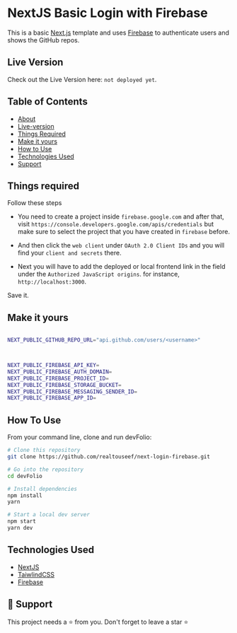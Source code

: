# NextJS Basic Login with Firebase

This is a basic [Next.js](https://nextjs.org) template and uses [Firebase](https://firebase.google.com) to authenticate users and shows the GitHub repos.

## Live Version

Check out the Live Version here: `not deployed yet`.

## Table of Contents

- [About](#nextjs-basic-login-with-firebase)
- [Live-version](#live-version)
- [Things Required](#things-required)
- [Make it yours](#make-it-yours)
- [How to Use](#how-to-use)
- [Technologies Used](#technologies-used)
- [Support](#-support)

## Things required

Follow these steps

- You need to create a project inside `firebase.google.com` and after that, visit `https://console.developers.google.com/apis/credentials` but make sure to select the project that you have created in `firebase` before.

- And then click the `web client` under `OAuth 2.0 Client IDs` and you will find your `client and secrets` there.

- Next you will have to add the deployed or local frontend link in the field under the `Authorized JavaScript origins`. for instance, `http://localhost:3000`.

Save it.

## Make it yours

```bash

NEXT_PUBLIC_GITHUB_REPO_URL="api.github.com/users/<username>"



NEXT_PUBLIC_FIREBASE_API_KEY=
NEXT_PUBLIC_FIREBASE_AUTH_DOMAIN=
NEXT_PUBLIC_FIREBASE_PROJECT_ID=
NEXT_PUBLIC_FIREBASE_STORAGE_BUCKET=
NEXT_PUBLIC_FIREBASE_MESSAGING_SENDER_ID=
NEXT_PUBLIC_FIREBASE_APP_ID=

```

## How To Use

From your command line, clone and run devFolio:

```bash
# Clone this repository
git clone https://github.com/realtouseef/next-login-firebase.git

# Go into the repository
cd devFolio

# Install dependencies
npm install
yarn

# Start a local dev server
npm start
yarn dev
```

## Technologies Used

- [NextJS](https://nextjs.org/)
- [TaiwlindCSS](https://tailwindcss.com/)
- [Firebase](https://www.firebase.google.com)

## 🙏 Support

This project needs a ⭐️ from you. Don't forget to leave a star ⭐️
